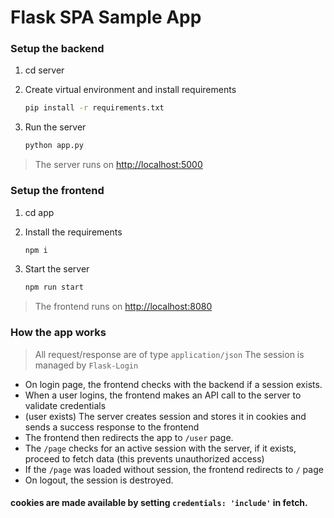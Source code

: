 # Flask SPA Sample App

### Setup the backend

1. cd server

1. Create virtual environment and install requirements
    ```bash
    pip install -r requirements.txt
    ```

1. Run the server
    ```bash
    python app.py
    ```

> The server runs on [http://localhost:5000](http://localhost:5000)

### Setup the frontend

1. cd app

1. Install the requirements
    ```bash
    npm i
    ```

1. Start the server
    ```bash
    npm run start
    ```
> The frontend runs on [http://localhost:8080](http://localhost:8080)

### How the app works

> All request/response are of type `application/json`
>  The session is managed by `Flask-Login`

- On login page, the frontend checks with the backend if a session exists.
- When a user logins, the frontend makes an API call to the server to validate credentials
- (user exists) The server creates session and stores it in cookies and sends a success response to the frontend
- The frontend then redirects the app to `/user` page.
- The `/page` checks for an active session with the server, if it exists, proceed to fetch data (this prevents unauthorized access)
- If the `/page` was loaded without session, the frontend redirects to `/` page  
- On logout, the session is destroyed.

#### cookies are made available by setting `credentials: 'include'` in fetch.